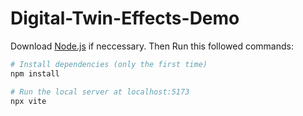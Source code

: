 # Digital-Twin-Effects-Demo

Download [Node.js](https://nodejs.org/en/download/) if neccessary. Then Run this followed commands:

```sh
# Install dependencies (only the first time)
npm install

# Run the local server at localhost:5173
npx vite
```

